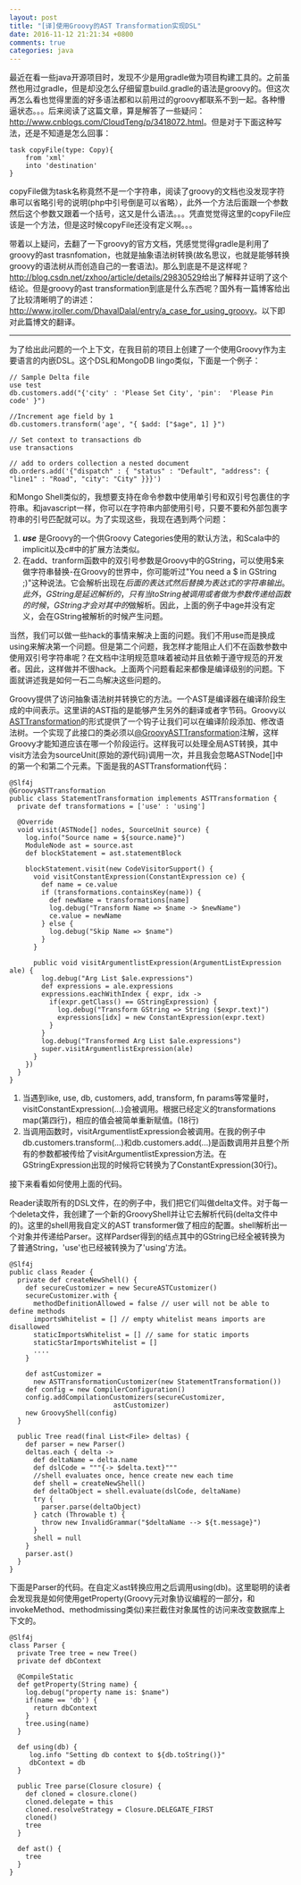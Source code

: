 ```yaml
---
layout: post
title: "[译]使用Groovy的AST Transformation实现DSL"
date: 2016-11-12 21:21:34 +0800
comments: true
categories: java
---
```


最近在看一些java开源项目时，发现不少是用gradle做为项目构建工具的。之前虽然也用过gradle，但是却没怎么仔细留意build.gradle的语法是groovy的。但这次再怎么看也觉得里面的好多语法都和以前用过的groovy都联系不到一起。各种懵逼状态。。。后来阅读了这篇文章，算是解答了一些疑问：<http://www.cnblogs.com/CloudTeng/p/3418072.html>。但是对于下面这种写法，还是不知道是怎么回事：

    task copyFile(type: Copy){
        from 'xml'
        into 'destination'
    }

copyFile做为task名称竟然不是一个字符串，阅读了groovy的文档也没发现字符串可以省略引号的说明(php中引号倒是可以省略），此外一个方法后面跟一个参数然后这个参数又跟着一个括号，这又是什么语法。。。凭直觉觉得这里的copyFile应该是一个方法，但是这时候copyFile还没有定义啊。。。

带着以上疑问，去翻了一下groovy的官方文档，凭感觉觉得gradle是利用了groovy的ast trasnfomation，也就是抽象语法树转换(故名思议，也就是能够转换groovy的语法树从而创造自己的一套语法)。那么到底是不是这样呢？<http://blog.csdn.net/zxhoo/article/details/29830529>给出了解释并证明了这个结论。但是groovy的ast transformation到底是什么东西呢？国外有一篇博客给出了比较清晰明了的讲述：<http://www.jroller.com/DhavalDalal/entry/a_case_for_using_groovy>。以下即对此篇博文的翻译。

<!--more-->

-------------

为了给出此问题的一个上下文，在我目前的项目上创建了一个使用Groovy作为主要语言的内嵌DSL。这个DSL和MongoDB lingo类似，下面是一个例子：

    // Sample Delta file 
    use test
    db.customers.add("{'city' : 'Please Set City', 'pin':  'Please Pin code' }")

    //Increment age field by 1
    db.customers.transform('age', "{ $add: ["$age", 1] }")

    // Set context to transactions db
    use transactions

    // add to orders collection a nested document
    db.orders.add('{"dispatch" : { "status" : "Default", "address": { "line1" : "Road", "city": "City" }}}')

和Mongo Shell类似的，我想要支持在命令参数中使用单引号和双引号包裹住的字符串。和javascript一样，你可以在字符串内部使用引号，只要不要和外部包裹字符串的引号匹配就可以。为了实现这些，我现在遇到两个问题：

1. ***use*** 是Groovy的一个供Groovy Categories使用的默认方法，和Scala中的implicit以及c#中的扩展方法类似。
2. 在add、tranform函数中的双引号参数是Groovy中的GString，可以使用$来做字符串替换-在Groovy的世界中，你可能听过"You need a $ in GString ;)"这种说法。它会解析出现在$后面的表达式然后替换为表达式的字符串输出。此外，GString是延迟解析的，只有当toString被调用或者做为参数传递给函数的时候，GString才会对其中的$做解析。因此，上面的例子中age并没有定义，会在GString被解析的时候产生问题。

当然，我们可以做一些hack的事情来解决上面的问题。我们不用use而是换成using来解决第一个问题。但是第二个问题，我怎样才能阻止人们不在函数参数中使用双引号字符串呢？在文档中注明规范意味着被动并且依赖于遵守规范的开发者。因此，这样做并不很hack。上面两个问题看起来都像是编译级别的问题。下面就讲述我是如何一石二鸟解决这些问题的。

Groovy提供了访问抽象语法树并转换它的方法。一个AST是编译器在编译阶段生成的中间表示。这里讲的AST指的是能够产生另外的翻译或者字节码。Groovy以[ASTTransformation](http://groovy.codehaus.org/gapi/org/codehaus/groovy/transform/ASTTransformation.html)的形式提供了一个钩子让我们可以在编译阶段添加、修改语法树。一个实现了此接口的类必须以[@GroovyASTTransformation](http://groovy.codehaus.org/gapi/org/codehaus/groovy/transform/GroovyASTTransformation.html)注解，这样Groovy才能知道应该在哪一个阶段运行。这样我可以处理全局AST转换，其中visit方法会为sourceUnit(原始的源代码)调用一次，并且我会忽略ASTNode[]中的第一个和第二个元素。下面是我的ASTTransformation代码：

    @Slf4j
    @GroovyASTTransformation
    public class StatementTransformation implements ASTTransformation {
      private def transformations = ['use' : 'using']

      @Override
      void visit(ASTNode[] nodes, SourceUnit source) {
        log.info("Source name = ${source.name}")
        ModuleNode ast = source.ast
        def blockStatement = ast.statementBlock

        blockStatement.visit(new CodeVisitorSupport() {
          void visitConstantExpression(ConstantExpression ce) {
            def name = ce.value
            if (transformations.containsKey(name)) {
              def newName = transformations[name]
              log.debug("Transform Name => $name -> $newName")
              ce.value = newName
            } else {
              log.debug("Skip Name => $name")
            }
          }

          public void visitArgumentlistExpression(ArgumentListExpression ale) {
            log.debug("Arg List $ale.expressions")
            def expressions = ale.expressions
            expressions.eachWithIndex { expr, idx ->
              if(expr.getClass() == GStringExpression) {
                log.debug("Transform GString => String ($expr.text)")
                expressions[idx] = new ConstantExpression(expr.text)
              }
            }
            log.debug("Transformed Arg List $ale.expressions")
            super.visitArgumentlistExpression(ale)
          }
        })
      }
    }


1. 当遇到like, use, db, customers, add, transform, fn params等常量时，visitConstantExpression(...)会被调用。根据已经定义的transformations map(第四行)，相应的值会被简单重新赋值。(18行)
2. 当调用函数时，visitArgumentlistExpression会被调用。在我的例子中db.customers.transform(...)和db.customers.add(...)是函数调用并且整个所有的参数都被传给了visitArgumentlistExpression方法。在GStringExpression出现的时候将它转换为了ConstantExpression(30行)。

接下来看看如何使用上面的代码。

Reader读取所有的DSL文件，在的例子中，我们把它们叫做delta文件。对于每一个deleta文件，我创建了一个新的GroovyShell并让它去解析代码(delta文件中的)。这里的shell用我自定义的AST transformer做了相应的配置。shell解析出一个对象并传递给Parser。这样Pardser得到的结点其中的GString已经全被转换为了普通String，'use'也已经被转换为了'using'方法。

    @Slf4j
    public class Reader {
      private def createNewShell() {
        def secureCustomizer = new SecureASTCustomizer()
        secureCustomizer.with {
          methodDefinitionAllowed = false // user will not be able to define methods
          importsWhitelist = [] // empty whitelist means imports are disallowed
          staticImportsWhitelist = [] // same for static imports
          staticStarImportsWhitelist = []
          ....
        }

        def astCustomizer = 
          new ASTTransformationCustomizer(new StatementTransformation())
        def config = new CompilerConfiguration()
        config.addCompilationCustomizers(secureCustomizer, 
                              astCustomizer)
        new GroovyShell(config)
      }

      public Tree read(final List<File> deltas) {
        def parser = new Parser()
        deltas.each { delta ->
          def deltaName = delta.name
          def dslCode = """{-> $delta.text}"""
          //shell evaluates once, hence create new each time
          def shell = createNewShell()
          def deltaObject = shell.evaluate(dslCode, deltaName)
          try {
            parser.parse(deltaObject)
          } catch (Throwable t) {
            throw new InvalidGrammar("$deltaName --> ${t.message}")
          }
          shell = null
        }
        parser.ast()
      }
    }

下面是Parser的代码。在自定义ast转换应用之后调用using(db)。这里聪明的读者会发现我是如何使用getProperty(Groovy元对象协议编程的一部分，和invokeMethod、methodmissing类似)来拦截住对象属性的访问来改变数据库上下文的。

    @Slf4j
    class Parser {
      private Tree tree = new Tree()
      private def dbContext

      @CompileStatic
      def getProperty(String name) {
        log.debug("property name is: $name")
        if(name == 'db') {
          return dbContext
        }
        tree.using(name)
      }

      def using(db) {
         log.info "Setting db context to ${db.toString()}"
         dbContext = db
      }

      public Tree parse(Closure closure) {
        def cloned = closure.clone()
        cloned.delegate = this
        cloned.resolveStrategy = Closure.DELEGATE_FIRST
        cloned()
        tree
      }

      def ast() {
        tree
      }
    }
